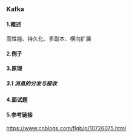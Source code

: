 ### Kafka

#### 1.概述

高性能、持久化、多副本、横向扩展

#### 2.例子





#### 3.原理





##### 3.1 消息的分发与接收







#### 4.面试题





#### 5.参考链接

<https://www.cnblogs.com/flgb/p/10726075.html>

